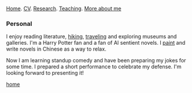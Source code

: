 [Home](./). [CV](./assets/files/CV.pdf). [Research](./research.md). [Teaching](./teaching.md). [More about me](./hobby.md)

### Personal
I enjoy reading literature, [hiking](/assets/files/hiking.pdf), [traveling](/assets/files/travel.pdf) and exploring museums and galleries. I'm a Harry Potter fan and a fan of AI sentient novels. I [paint](/assets/files/travel.pdf) and write novels in Chinese as a way to relax.

Now I am learning standup comedy and have been preparing my jokes for some time. I prepared a short performance to celebrate my defense. I'm looking forward to presenting it! 


[home](./)
